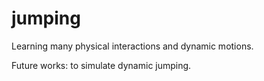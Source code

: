 # jumping

Learning many physical interactions and dynamic motions.

Future works: to simulate dynamic jumping.
